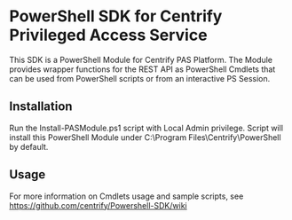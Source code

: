 # PowerShell SDK for Centrify Privileged Access Service
This SDK is a PowerShell Module for Centrify PAS Platform. The Module provides wrapper functions for the REST API as PowerShell Cmdlets that can be used from PowerShell scripts or from an interactive PS Session.
 
## Installation
Run the Install-PASModule.ps1 script with Local Admin privilege. Script will install this PowerShell Module under C:\Program Files\Centrify\PowerShell by default.
 
## Usage
For more information on Cmdlets usage and sample scripts, see https://github.com/centrify/Powershell-SDK/wiki